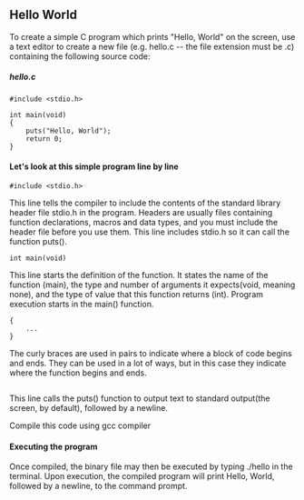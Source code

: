 ## Hello World

To create a simple C program which prints "Hello, World" on the screen, use a text editor to create a new file (e.g. hello.c -- the file extension must be .c) containing the following source code:

##### hello.c
```
#include <stdio.h>

int main(void)
{
    puts("Hello, World");
    return 0;
}
```
#### Let's look at this simple program line by line

```#include <stdio.h>```

This line tells the compiler to include the contents of the standard library header file stdio.h in the program.
Headers are usually files containing function declarations, macros and data types, and you must include the header file
before you use them. This line includes stdio.h so it can call the function puts().

```int main(void)```

This line starts the definition of the function. It states the name of the function (main), the type and number of
arguments it expects(void, meaning none), and the type of value that this function returns (int). Program execution starts
in the main() function.

```
{
    ...
}
```
The curly braces are used in pairs to indicate where a block of code begins and ends. They can be used in a lot of ways, but
in this case they indicate where the function begins and ends.

```puts("Hello, World");
```

This line calls the puts() function to output text to standard output(the screen, by default), followed by a newline.

Compile this code using gcc compiler

#### Executing the program

Once compiled, the binary file may then be executed by typing ./hello in the terminal. Upon execution, the compiled program
will print Hello, World, followed by a newline, to the command prompt.
